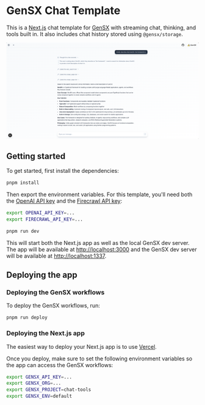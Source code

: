 # GenSX Chat Template

This is a [Next.js](https://nextjs.org) chat template for [GenSX](https://gensx.com) with streaming chat, thinking, and tools built in. It also includes chat history stored using `@gensx/storage`.

![Chat UX Screenshot](./public/chat-ux.png)

## Getting started

To get started, first install the dependencies:

```bash
pnpm install
```

Then export the environment variables. For this template, you'll need both the [OpenAI API key](https://platform.openai.com) and the [Firecrawl API key](https://www.firecrawl.dev/):

```bash
export OPENAI_API_KEY=...
export FIRECRAWL_API_KEY=...
```

```bash
pnpm run dev
```

This will start both the Next.js app as well as the local GenSX dev server. The app will be available at [http://localhost:3000](http://localhost:3000) and the GenSX dev server will be available at [http://localhost:1337](http://localhost:1337/swagger-ui).

## Deploying the app

### Deploying the GenSX workflows

To deploy the GenSX workflows, run:

```bash
pnpm run deploy
```

### Deploying the Next.js app

The easiest way to deploy your Next.js app is to use [Vercel](https://vercel.com/new?utm_medium=default-template&filter=next.js&utm_source=create-next-app&utm_campaign=create-next-app-readme).

Once you deploy, make sure to set the following environment variables so the app can access the GenSX workflows:

```bash
export GENSX_API_KEY=...
export GENSX_ORG=...
export GENSX_PROJECT=chat-tools
export GENSX_ENV=default
```
